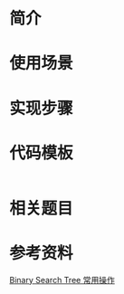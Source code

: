 # 简介


# 使用场景


# 实现步骤


# 代码模板
```java

```

# 相关题目


# 参考资料
[Binary Search Tree 常用操作](http://hongzheng.me/binary-search-tree/)  

